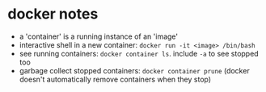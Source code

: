 # docker notes
- a 'container' is a running instance of an 'image'
- interactive shell in a new container: `docker run -it <image> /bin/bash`
- see running containers: `docker container ls`. include `-a` to see stopped too
- garbage collect stopped containers: `docker container prune` (docker doesn't automatically remove containers when they stop)

